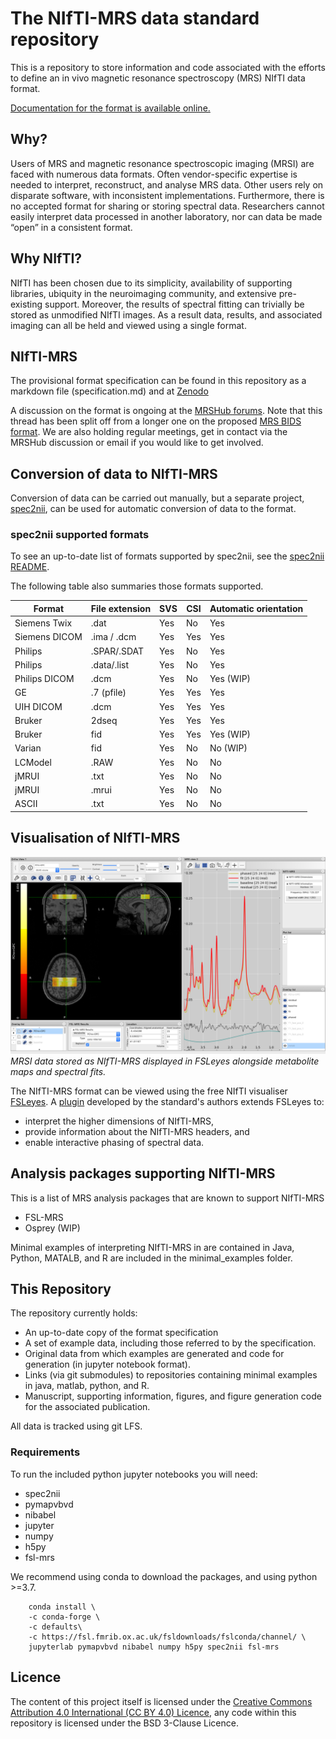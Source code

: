 # The NIfTI-MRS data standard repository

This is a repository to store information and code associated with the efforts to define an in vivo magnetic resonance spectroscopy (MRS) NIfTI data format.

[Documentation for the format is available online.](https://wtclarke.github.io/mrs_nifti_standard/)

## Why?
Users of MRS and magnetic resonance spectroscopic imaging (MRSI) are faced with numerous data formats. Often vendor-specific expertise is needed to interpret, reconstruct, and analyse MRS data. Other users rely on disparate software, with inconsistent implementations. Furthermore, there is no accepted format for sharing or storing spectral data. Researchers cannot easily interpret data processed in another laboratory, nor can data be made “open” in a consistent format.

## Why NIfTI?
NIfTI has been chosen due to its simplicity, availability of supporting libraries, ubiquity in the neuroimaging community, and extensive pre-existing support. Moreover, the results of spectral fitting can trivially be stored as unmodified NIfTI images. As a result data, results, and associated imaging can all be held and viewed using a single format.

## NIfTI-MRS
The provisional format specification can be found in this repository as a markdown file (specification.md) and at [Zenodo](https://doi.org/10.5281/zenodo.5084788)

A discussion on the format is ongoing at the [MRSHub forums](https://forum.mrshub.org/t/nifti-mrs-discussion-thread/443). Note that this thread has been split off from a longer one on the proposed [MRS BIDS format](https://forum.mrshub.org/t/bids-for-spectroscopy/83/42). We are also holding regular meetings, get in contact via the MRSHub discussion or email if you would like to get involved.

## Conversion of data to NIfTI-MRS
Conversion of data can be carried out manually, but a separate project, [spec2nii](https://github.com/wtclarke/spec2nii/tree/master/spec2nii), can be used for automatic conversion of data to the format.

### spec2nii supported formats
To see an up-to-date list of formats supported by spec2nii, see the [spec2nii README](https://github.com/wtclarke/spec2nii/blob/master/README.md).

The following table also summaries those formats supported.

| Format        | File extension | SVS | CSI | Automatic orientation |
|---------------|----------------|-----|-----|-----------------------|
| Siemens Twix  | .dat           | Yes | No  | Yes                   |
| Siemens DICOM | .ima / .dcm    | Yes | Yes | Yes                   |
| Philips       | .SPAR/.SDAT    | Yes | No  | Yes                   |
| Philips       | .data/.list    | Yes | No  | Yes                   |
| Philips DICOM | .dcm           | Yes | No  | Yes (WIP)             |
| GE            | .7 (pfile)     | Yes | Yes | Yes                   |
| UIH DICOM     | .dcm           | Yes | Yes | Yes                   |
| Bruker        | 2dseq          | Yes | Yes | Yes                   |
| Bruker        | fid            | Yes | Yes | Yes (WIP)             |
| Varian        | fid            | Yes | No  | No (WIP)              |
| LCModel       | .RAW           | Yes | No  | No                    |
| jMRUI         | .txt           | Yes | No  | No                    |
| jMRUI         | .mrui          | Yes | No  | No                    |
| ASCII         | .txt           | Yes | No  | No                    |

## Visualisation of NIfTI-MRS
![image](documentation_images/fsleyes_mrsi_vis.png)
*MRSI data stored as NIfTI-MRS displayed in FSLeyes alongside metabolite maps and spectral fits.*

The NIfTI-MRS format can be viewed using the free NIfTI visualiser [FSLeyes](https://fsl.fmrib.ox.ac.uk/fsl/fslwiki/FSLeyes). A [plugin](https://git.fmrib.ox.ac.uk/wclarke/fsleyes-plugin-mrs) developed by the standard's authors extends FSLeyes to:
- interpret the higher dimensions of NIfTI-MRS,
- provide information about the NIfTI-MRS headers, and
- enable interactive phasing of spectral data.

## Analysis packages supporting NIfTI-MRS
This is a list of MRS analysis packages that are known to support NIfTI-MRS
- FSL-MRS
- Osprey (WIP)

Minimal examples of interpreting NIfTI-MRS in are contained in Java, Python, MATALB, and R are included in the minimal_examples folder.

## This Repository
The repository currently holds:
- An up-to-date copy of the format specification
- A set of example data, including those referred to by the specification.
- Original data from which examples are generated and code for generation (in jupyter notebook format).
- Links (via git submodules) to repositories containing minimal examples in java, matlab, python, and R.
- Manuscript, supporting information, figures, and figure generation code for the associated publication.

All data is tracked using git LFS.

### Requirements
To run the included python jupyter notebooks you will need:
- spec2nii
- pymapvbvd
- nibabel
- jupyter
- numpy
- h5py
- fsl-mrs

We recommend using conda to download the packages, and using python >=3.7.

```
    conda install \
    -c conda-forge \
    -c defaults\
    -c https://fsl.fmrib.ox.ac.uk/fsldownloads/fslconda/channel/ \
    jupyterlab pymapvbvd nibabel numpy h5py spec2nii fsl-mrs
```

## Licence
The content of this project itself is licensed under the [Creative Commons Attribution 4.0 International (CC BY 4.0) Licence](https://creativecommons.org/licenses/by/4.0/), any code within this repository is licensed under the BSD 3-Clause Licence. 
